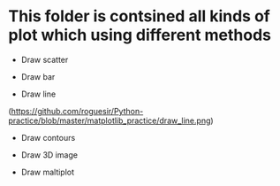 # This folder is contsined all kinds of plot which using different methods

- Draw scatter

- Draw bar

- Draw line

(https://github.com/roguesir/Python-practice/blob/master/matplotlib_practice/draw_line.png)

- Draw contours

- Draw 3D image

- Draw maltiplot
